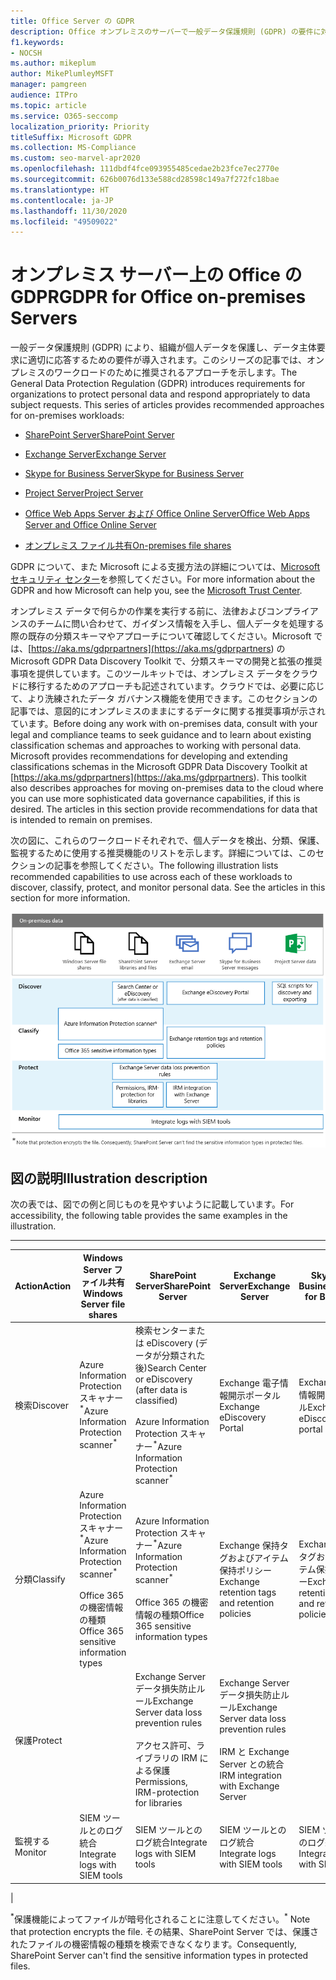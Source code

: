 ```yaml
---
title: Office Server の GDPR
description: Office オンプレミスのサーバーで一般データ保護規則 (GDPR) の要件に対応する方法について説明します。
f1.keywords:
- NOCSH
ms.author: mikeplum
author: MikePlumleyMSFT
manager: pamgreen
audience: ITPro
ms.topic: article
ms.service: O365-seccomp
localization_priority: Priority
titleSuffix: Microsoft GDPR
ms.collection: MS-Compliance
ms.custom: seo-marvel-apr2020
ms.openlocfilehash: 111dbdf4fce093955485cedae2b23fce7ec2770e
ms.sourcegitcommit: 626b0076d133e588cd28598c149a7f272fc18bae
ms.translationtype: HT
ms.contentlocale: ja-JP
ms.lasthandoff: 11/30/2020
ms.locfileid: "49509022"
---
```

# <a name="gdpr-for-office-on-premises-servers"></a><span data-ttu-id="fa637-103">オンプレミス サーバー上の Office の GDPR</span><span class="sxs-lookup"><span data-stu-id="fa637-103">GDPR for Office on-premises Servers</span></span>

<span data-ttu-id="fa637-p101">一般データ保護規則 (GDPR) により、組織が個人データを保護し、データ主体要求に適切に応答するための要件が導入されます。このシリーズの記事では、オンプレミスのワークロードのために推奨されるアプローチを示します。</span><span class="sxs-lookup"><span data-stu-id="fa637-p101">The General Data Protection Regulation (GDPR) introduces requirements for organizations to protect personal data and respond appropriately to data subject requests. This series of articles provides recommended approaches for on-premises workloads:</span></span>

- [<span data-ttu-id="fa637-106">SharePoint Server</span><span class="sxs-lookup"><span data-stu-id="fa637-106">SharePoint Server</span></span>](gdpr-for-sharepoint-server.md)

- [<span data-ttu-id="fa637-107">Exchange Server</span><span class="sxs-lookup"><span data-stu-id="fa637-107">Exchange Server</span></span>](gdpr-for-exchange-server.md)

- [<span data-ttu-id="fa637-108">Skype for Business Server</span><span class="sxs-lookup"><span data-stu-id="fa637-108">Skype for Business Server</span></span>](gdpr-for-skype-for-business-server.md)

- [<span data-ttu-id="fa637-109">Project Server</span><span class="sxs-lookup"><span data-stu-id="fa637-109">Project Server</span></span>](gdpr-for-project-server.md)

- [<span data-ttu-id="fa637-110">Office Web Apps Server および Office Online Server</span><span class="sxs-lookup"><span data-stu-id="fa637-110">Office Web Apps Server and Office Online Server</span></span>](gdpr-for-office-online-server.md)

- [<span data-ttu-id="fa637-111">オンプレミス ファイル共有</span><span class="sxs-lookup"><span data-stu-id="fa637-111">On-premises file shares</span></span>](gdpr-for-on-premises-file-shares.md)

<span data-ttu-id="fa637-112">GDPR について、また Microsoft による支援方法の詳細については、[Microsoft セキュリティ センター](https://www.microsoft.com/trust-center/privacy/gdpr-overview
)を参照してください。</span><span class="sxs-lookup"><span data-stu-id="fa637-112">For more information about the GDPR and how Microsoft can help you, see the [Microsoft Trust Center](https://www.microsoft.com/trust-center/privacy/gdpr-overview
).</span></span>

<span data-ttu-id="fa637-p102">オンプレミス データで何らかの作業を実行する前に、法律およびコンプライアンスのチームに問い合わせて、ガイダンス情報を入手し、個人データを処理する際の既存の分類スキーマやアプローチについて確認してください。Microsoft では、[https://aka.ms/gdprpartners](<https://aka.ms/gdprpartners>) の Microsoft GDPR Data Discovery Toolkit で、分類スキーマの開発と拡張の推奨事項を提供しています。このツールキットでは、オンプレミス データをクラウドに移行するためのアプローチも記述されています。クラウドでは、必要に応じて、より洗練されたデータ ガバナンス機能を使用できます。このセクションの記事では、意図的にオンプレミスのままにするデータに関する推奨事項が示されています。</span><span class="sxs-lookup"><span data-stu-id="fa637-p102">Before doing any work with on-premises data, consult with your legal and compliance teams to seek guidance and to learn about existing classification schemas and approaches to working with personal data. Microsoft provides recommendations for developing and extending classifications schemas in the Microsoft GDPR Data Discovery Toolkit at [https://aka.ms/gdprpartners](<https://aka.ms/gdprpartners>). This toolkit also describes approaches for moving on-premises data to the cloud where you can use more sophisticated data governance capabilities, if this is desired. The articles in this section provide recommendations for data that is intended to remain on premises.</span></span>

<span data-ttu-id="fa637-p103">次の図に、これらのワークロードそれぞれで、個人データを検出、分類、保護、監視するために使用する推奨機能のリストを示します。詳細については、このセクションの記事を参照してください。</span><span class="sxs-lookup"><span data-stu-id="fa637-p103">The following illustration lists recommended capabilities to use across each of these workloads to discover, classify, protect, and monitor personal data. See the articles in this section for more information.</span></span>

![ワークロード全体で個人データを検出、分類、保護、監視する機能を説明する図](../media/gdpr-for-office-servers-image1.png)

## <a name="illustration-description"></a><span data-ttu-id="fa637-120">図の説明</span><span class="sxs-lookup"><span data-stu-id="fa637-120">Illustration description</span></span>

<span data-ttu-id="fa637-121">次の表では、図での例と同じものを見やすいように記載しています。</span><span class="sxs-lookup"><span data-stu-id="fa637-121">For accessibility, the following table provides the same examples in the illustration.</span></span>

****

|<span data-ttu-id="fa637-122">Action</span><span class="sxs-lookup"><span data-stu-id="fa637-122">Action</span></span>|<span data-ttu-id="fa637-123">Windows Server ファイル共有</span><span class="sxs-lookup"><span data-stu-id="fa637-123">Windows Server file shares</span></span>|<span data-ttu-id="fa637-124">SharePoint Server</span><span class="sxs-lookup"><span data-stu-id="fa637-124">SharePoint Server</span></span>|<span data-ttu-id="fa637-125">Exchange Server</span><span class="sxs-lookup"><span data-stu-id="fa637-125">Exchange Server</span></span>|<span data-ttu-id="fa637-126">Skype for Business</span><span class="sxs-lookup"><span data-stu-id="fa637-126">Skype for Business</span></span>|<span data-ttu-id="fa637-127">Project Server</span><span class="sxs-lookup"><span data-stu-id="fa637-127">Project Server</span></span>|
|---|---|---|---|---|---|
|<span data-ttu-id="fa637-128">検索</span><span class="sxs-lookup"><span data-stu-id="fa637-128">Discover</span></span>|<span data-ttu-id="fa637-129">Azure Information Protection スキャナー<sup>\*</sup></span><span class="sxs-lookup"><span data-stu-id="fa637-129">Azure Information Protection scanner<sup>\*</sup></span></span>|<span data-ttu-id="fa637-130">検索センターまたは eDiscovery (データが分類された後)</span><span class="sxs-lookup"><span data-stu-id="fa637-130">Search Center or eDiscovery (after data is classified)</span></span> <br/><br/> <span data-ttu-id="fa637-131">Azure Information Protection スキャナー<sup>\*</sup></span><span class="sxs-lookup"><span data-stu-id="fa637-131">Azure Information Protection scanner<sup>\*</sup></span></span>|<span data-ttu-id="fa637-132">Exchange 電子情報開示ポータル</span><span class="sxs-lookup"><span data-stu-id="fa637-132">Exchange eDiscovery Portal</span></span>|<span data-ttu-id="fa637-133">Exchange 電子情報開示ポータル</span><span class="sxs-lookup"><span data-stu-id="fa637-133">Exchange eDiscovery portal</span></span>|<span data-ttu-id="fa637-134">検出およびエクスポートのための SQL スクリプト</span><span class="sxs-lookup"><span data-stu-id="fa637-134">SQL scripts for discovery and exporting</span></span>|
|<span data-ttu-id="fa637-135">分類</span><span class="sxs-lookup"><span data-stu-id="fa637-135">Classify</span></span>|<span data-ttu-id="fa637-136">Azure Information Protection スキャナー<sup>\*</sup></span><span class="sxs-lookup"><span data-stu-id="fa637-136">Azure Information Protection scanner<sup>\*</sup></span></span> <br/><br/> <span data-ttu-id="fa637-137">Office 365 の機密情報の種類</span><span class="sxs-lookup"><span data-stu-id="fa637-137">Office 365 sensitive information types</span></span>|<span data-ttu-id="fa637-138">Azure Information Protection スキャナー<sup>\*</sup></span><span class="sxs-lookup"><span data-stu-id="fa637-138">Azure Information Protection scanner<sup>\*</sup></span></span> <br/><br/> <span data-ttu-id="fa637-139">Office 365 の機密情報の種類</span><span class="sxs-lookup"><span data-stu-id="fa637-139">Office 365 sensitive information types</span></span>|<span data-ttu-id="fa637-140">Exchange 保持タグおよびアイテム保持ポリシー</span><span class="sxs-lookup"><span data-stu-id="fa637-140">Exchange retention tags and retention policies</span></span>|<span data-ttu-id="fa637-141">Exchange 保持タグおよびアイテム保持ポリシー</span><span class="sxs-lookup"><span data-stu-id="fa637-141">Exchange retention tags and retention policies</span></span>||
|<span data-ttu-id="fa637-142">保護</span><span class="sxs-lookup"><span data-stu-id="fa637-142">Protect</span></span>||<span data-ttu-id="fa637-143">Exchange Server データ損失防止ルール</span><span class="sxs-lookup"><span data-stu-id="fa637-143">Exchange Server data loss prevention rules</span></span> <br/><br/> <span data-ttu-id="fa637-144">アクセス許可、ライブラリの IRM による保護</span><span class="sxs-lookup"><span data-stu-id="fa637-144">Permissions, IRM-protection for libraries</span></span>|<span data-ttu-id="fa637-145">Exchange Server データ損失防止ルール</span><span class="sxs-lookup"><span data-stu-id="fa637-145">Exchange Server data loss prevention rules</span></span> <br/><br/> <span data-ttu-id="fa637-146">IRM と Exchange Server との統合</span><span class="sxs-lookup"><span data-stu-id="fa637-146">IRM integration with Exchange Server</span></span>|||
|<span data-ttu-id="fa637-147">監視する</span><span class="sxs-lookup"><span data-stu-id="fa637-147">Monitor</span></span>|<span data-ttu-id="fa637-148">SIEM ツールとのログ統合</span><span class="sxs-lookup"><span data-stu-id="fa637-148">Integrate logs with SIEM tools</span></span>|<span data-ttu-id="fa637-149">SIEM ツールとのログ統合</span><span class="sxs-lookup"><span data-stu-id="fa637-149">Integrate logs with SIEM tools</span></span>|<span data-ttu-id="fa637-150">SIEM ツールとのログ統合</span><span class="sxs-lookup"><span data-stu-id="fa637-150">Integrate logs with SIEM tools</span></span>|<span data-ttu-id="fa637-151">SIEM ツールとのログ統合</span><span class="sxs-lookup"><span data-stu-id="fa637-151">Integrate logs with SIEM tools</span></span>|<span data-ttu-id="fa637-152">SIEM ツールとのログ統合</span><span class="sxs-lookup"><span data-stu-id="fa637-152">Integrate logs with SIEM tools</span></span>|
|

<span data-ttu-id="fa637-153"><sup>\*</sup>保護機能によってファイルが暗号化されることに注意してください。</span><span class="sxs-lookup"><span data-stu-id="fa637-153"><sup>\*</sup> Note that protection encrypts the file.</span></span> <span data-ttu-id="fa637-154">その結果、SharePoint Server では、保護されたファイルの機密情報の種類を検索できなくなります。</span><span class="sxs-lookup"><span data-stu-id="fa637-154">Consequently, SharePoint Server can't find the sensitive information types in protected files.</span></span>
